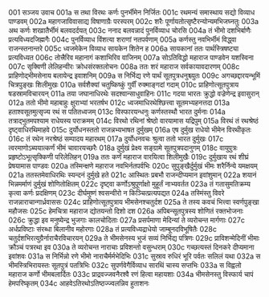 001	सञ्जय उवाच
001a	स तथा विरथः कर्णः पुनर्भीमेन निर्जितः
001c	रथमन्यं समास्थाय सद्यो विव्याध पाण्डवम्
002a	महागजाविवासाद्य विषाणाग्रैः परस्परम्
002c	शरैः पूर्णायतोत्सृष्टैरन्योन्यमभिजघ्नतुः
003a	अथ कर्णः शरव्रातैर्भीमं बलवदर्दयत्
003c	ननाद बलवन्नादं पुनर्विव्याध चोरसि
004a	तं भीमो दशभिर्बाणैः प्रत्यविध्यदजिह्मगैः
004c	पुनर्विव्याध विंशत्या शराणां नतपर्वणाम्
005a	कर्णस्तु नवभिर्भीमं विद्ध्वा राजन्स्तनान्तरे
005c	ध्वजमेकेन विव्याध सायकेन शितेन ह
006a	सायकानां ततः पार्थस्त्रिषष्ट्या प्रत्यविध्यत
006c	तोत्त्रैरिव महानागं कशाभिरिव वाजिनम्
007a	सोऽतिविद्धो महाराज पाण्डवेन यशस्विना
007c	सृक्विणी लेलिहन्वीरः क्रोधसंरक्तलोचनः
008a	ततः शरं महाराज सर्वकायावदारणम्
008c	प्राहिणोद्भीमसेनाय बलायेन्द्र इवाशनिम्
009a	स निर्भिद्य रणे पार्थं सूतपुत्रधनुश्च्युतः
009c	अगच्छद्दारयन्भूमिं चित्रपुङ्खः शिलीमुखः
010a	सर्वशैक्यां चतुष्किष्कुं गुर्वीं रुक्माङ्गदां गदाम्
010c	प्राहिणोत्सूतपुत्राय षडस्रामविचारयन्
011a	तया जघानाधिरथेः सदश्वान्साधुवाहिनः
011c	गदया भारतः क्रुद्धो वज्रेणेन्द्र इवासुरान्
012a	ततो भीमो महाबाहुः क्षुराभ्यां भरतर्षभ
012c	ध्वजमाधिरथेश्छित्त्वा सूतमभ्यहनत्तदा
013a	हताश्वसूतमुत्सृज्य रथं स पतितध्वजम्
013c	विस्फारयन्धनुः कर्णस्तस्थौ भारत दुर्मनाः
014a	तत्राद्भुतमपश्याम राधेयस्य पराक्रमम्
014c	विरथो रथिनां श्रेष्ठो वारयामास यद्रिपुम्
015a	विरथं तं रथश्रेष्ठं दृष्ट्वाधिरथिमाहवे
015c	दुर्योधनस्ततो राजन्नभ्यभाषत दुर्मुखम्
016a	एष दुर्मुख राधेयो भीमेन विरथीकृतः
016c	तं रथेन नरश्रेष्ठं सम्पादय महारथम्
017a	दुर्योधनवचः श्रुत्वा ततो भारत दुर्मुखः
017c	त्वरमाणोऽब्ययात्कर्णं भीमं चावारयच्छरैः
018a	दुर्मुखं प्रेक्ष्य सङ्ग्रामे सूतपुत्रपदानुगम्
018c	वायुपुत्रः प्रहृष्टोऽभूत्सृक्किणी परिलेलिहन्
019a	ततः कर्णं महाराज वारयित्वा शिलीमुखैः
019c	दुर्मुखाय रथं शीघ्रं प्रेषयामास पाण्डवः
020a	तस्मिन्क्षणे महाराज नवभिर्नतपर्वभिः
020c	सुपुङ्खैर्दुर्मुखं भीमः शरैर्निन्ये यमक्षयम्
021a	ततस्तमेवाधिरथिः स्यन्दनं दुर्मुखे हते
021c	आस्थितः प्रबभौ राजन्दीप्यमान इवांशुमान्
022a	शयानं भिन्नमर्माणं दुर्मुखं शोणितोक्षितम्
022c	दृष्ट्वा कर्णोऽश्रुपूर्णाक्षो मुहूर्तं नाभ्यवर्तत
023a	तं गतासुमतिक्रम्य कृत्वा कर्णः प्रदक्षिणम्
023c	दीर्घमुष्णं श्वसन्वीरो न किञ्चित्प्रत्यपद्यत
024a	तस्मिंस्तु विवरे राजन्नाराचान्गार्ध्रवाससः
024c	प्राहिणोत्सूतपुत्राय भीमसेनश्चतुर्दश
025a	ते तस्य कवचं भित्त्वा स्वर्णपुङ्खा महौजसः
025c	हेमचित्रा महाराज द्योतयन्तो दिशो दश
026a	अपिबन्सूतपुत्रस्य शोणितं रक्तभोजनाः
026c	क्रुद्धा इव मनुष्येन्द्र भुजगाः कालचोदिताः
027a	प्रसर्पमाणा मेदिन्यां ते व्यरोचन्त मार्गणाः
027c	अर्धप्रविष्टाः संरब्धा बिलानीव महोरगाः
028a	तं प्रत्यविध्यद्राधेयो जाम्बूनदविभूषितैः
028c	चतुर्दशभिरत्युग्रैर्नाराचैरविचारयन्
029a	ते भीमसेनस्य भुजं सव्यं निर्भिद्य पत्रिणः
029c	प्राविशन्मेदिनीं भीमाः क्रौञ्चं पत्ररथा इव
030a	ते व्यरोचन्त नाराचाः प्रविशन्तो वसुन्धराम्
030c	गच्छत्यस्तं दिनकरे दीप्यमाना इवांशवः
031a	स निर्भिन्नो रणे भीमो नाराचैर्मर्मभेदिभिः
031c	सुस्राव रुधिरं भूरि पर्वतः सलिलं यथा
032a	स भीमस्त्रिभिरायस्तः सूतपुत्रं पतत्रिभिः
032c	सुपर्णवेगैर्विव्याध सारथिं चास्य सप्तभिः
033a	स विह्वलो महाराज कर्णो भीमबलार्दितः
033c	प्राद्रवज्जवनैरश्वै रणं हित्वा महायशाः
034a	भीमसेनस्तु विस्फार्य चापं हेमपरिष्कृतम्
034c	आहवेऽतिरथोऽतिष्ठज्ज्वलन्निव हुताशनः
